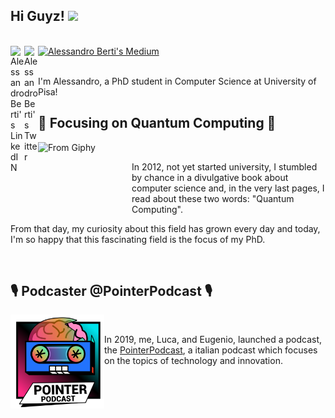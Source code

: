 ## Hi Guyz! <img src="https://media.giphy.com/media/hvRJCLFzcasrR4ia7z/giphy.gif" width="25px">

<br/>




<a href="https://www.linkedin.com/in/aleberti/">
  <img align="left" alt="Alessandro Berti's LinkedIN" width="22px" src="https://raw.githubusercontent.com/peterthehan/peterthehan/master/assets/linkedin.svg" />
</a>

<a href="https://medium.com/@Brotherhood94">
  <img alt="Alessandro Berti's Medium" src="https://img.shields.io/badge/medium-%2312100E.svg?&style=for-the-badge&logo=medium&logoColor=white" height=25>
</a>

<a href="https://twitter.com/Attibro">
  <img align="left" alt="Alessandro Berti's Twitter" width="22px" src="https://raw.githubusercontent.com/peterthehan/peterthehan/master/assets/twitter.svg" />
</a>

<br/>
<br/>


 I'm Alessandro, a PhD student in Computer Science at University of Pisa! <br/>

## 🔬 Focusing on Quantum Computing 🔬  
<img align="left" alt="From Giphy" src="https://github.com/Brotherhood94/Brotherhood94/blob/main/super.gif" width="150" height="130" />
<br/>

In 2012, not yet started university, I stumbled by chance in a divulgative book about computer science and, in the very last pages, I read about these two words:
"Quantum Computing". <br/>

From that day, my curiosity about this field has grown every day and today, I'm so happy that this fascinating field is the focus of my PhD.


<br/>

## 🎙️ Podcaster @PointerPodcast 🎙️
<img align="left" alt="PointerPodcast" src="https://github.com/Brotherhood94/Brotherhood94/blob/main/pointerpodcast.png" width="150" height="150" />
<br/>

In 2019, me, Luca, and Eugenio, launched a podcast, the [PointerPodcast](https://open.spotify.com/show/3XmDzcZv4rCIx1VpWrbrkh), a italian podcast which focuses on the topics of technology and innovation.



<!--
**Brotherhood94/Brotherhood94** is a ✨ _special_ ✨ repository because its `README.md` (this file) appears on your GitHub profile.



![](https://visitor-badge.glitch.me/badge?page_id=Brotherhood94.Brotherhood94)

Here are some ideas to get you started:

- 🔭 I’m currently working on ...
- 🌱 I’m currently learning ...
- 👯 I’m looking to collaborate on ...
- 🤔 I’m looking for help with ...
- 💬 Ask me about ...
- 📫 How to reach me: ...
- 😄 Pronouns: ...
- ⚡ Fun fact: ...
-->
